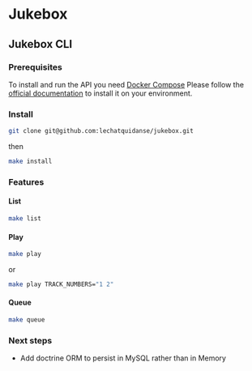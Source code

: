 # Jukebox
## Jukebox CLI

### Prerequisites

To install and run the API you need [Docker Compose](docker-compose)
Please follow the [official documentation](docker-compose-install) to install it on your environment.

### Install


```bash
git clone git@github.com:lechatquidanse/jukebox.git
```
then 

```bash
make install
```

### Features
#### List

```bash
make list
```
#### Play

```bash
make play
```
or 

```bash
make play TRACK_NUMBERS="1 2"
```
#### Queue

```bash
make queue
```

### Next steps

- Add doctrine ORM to persist in MySQL rather than in Memory